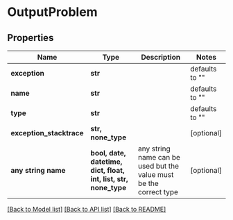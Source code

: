 # OutputProblem

## Properties
Name | Type | Description | Notes
------------ | ------------- | ------------- | -------------
**exception** | **str** |  | defaults to ""
**name** | **str** |  | defaults to ""
**type** | **str** |  | defaults to ""
**exception_stacktrace** | **str, none_type** |  | [optional] 
**any string name** | **bool, date, datetime, dict, float, int, list, str, none_type** | any string name can be used but the value must be the correct type | [optional]

[[Back to Model list]](../README.md#documentation-for-models) [[Back to API list]](../README.md#documentation-for-api-endpoints) [[Back to README]](../README.md)


